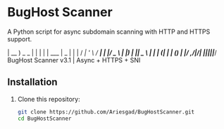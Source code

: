 # BugHost Scanner
A Python script for async subdomain scanning with HTTP and HTTPS support.


| __ ) _   _ | |   | | | ___
|  _ | | | / _| ' \ / __| | |/ _ \ | |) | || _ \ | | | (| | | () | |/ _,/|/| ||_|||___/ BugHost Scanner v3.1  |  Async + HTTPS + SNI

## Installation
1. Clone this repository:
   ```bash
   git clone https://github.com/Ariesgad/BugHostScanner.git
   cd BugHostScanner


